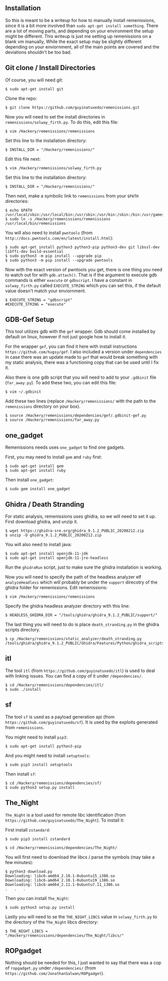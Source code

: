 ## Installation

So this is meant to be a writeup for how to manually install remenissions, since it is a bit more involved than `sudo apt-get install something`. There are a lot of moving parts, and depending on your environment the setup might be different. This writeup is just me setting up remenissions on a blank vm manually, While the exact setup may be slightly different depending on your enviornment, all of the main points are covered and the deviations shouldn't be too bad.


## Git clone / Install Directories

Of course, you will need git:

```console
$ sudo apt-get install git
```

Clone the repo:

```console
$ git clone https://github.com/guyinatuxedo/remenissions.git
```

Now you will need to set the install directories in `remenissions/solway_firth.py`. To do this, edit this file:

```console
$ vim /Hackery/remenissions/remenissions
```

Set this line to the installation directory:

```console
$ INSTALL_DIR = "/Hackery/remenissions/"
```

Edit this file next:

```console
$ vim /Hackery/remenissions/solway_firth.py
```

Set this line to the installation directory:
```console
$ INSTALL_DIR = "/Hackery/remenissions/"
```

Then next, make a symbolic link to `remenissions` from your `$PATH` directories:

```console
$ echo $PATH
/usr/local/sbin:/usr/local/bin:/usr/sbin:/usr/bin:/sbin:/bin:/usr/games:/usr/local/games:/snap/bin
$ sudo ln -s /Hackery/remenissions/remenissions /usr/local/bin/remenissions
```

You will also need to install `pwntools` (from `http://docs.pwntools.com/en/latest/install.html`):

```console
$ sudo apt-get install python3 python3-pip python3-dev git libssl-dev libffi-dev build-essential
$ sudo python3 -m pip install --upgrade pip
$ sudo python3 -m pip install --upgrade pwntools
```

Now with the exact version of pwntools you get, there is one thing you need to watch out for with `gdb.attach()`. That is if the argument to execute gdb commands is either `execute` or `gdbscript`. I have a constant in `solway_firth.py` called `EXECUTE_STRING` which you can set this, if the default value doesn't match your enviornment.

```console
$ EXECUTE_STRING = "gdbscript"
#EXECUTE_STRING = "execute"
```

## GDB-Gef Setup

This tool utilizes gdb with the `gef` wrapper. Gdb should come installed by default on linux, however if not just google how to install it. 

For the wrapper `gef`, you can find it here with install instructions `https://github.com/hugsy/gef`. I also included a version under `dependencies` in case there was an update made to `gef` that would break something with my static analysis, there was a functioning copy that can be used until I fix it.

Also there is one gdb script that you will need to add to your `.gdbinit` file (`far_away.py`). To add these two, you can edit this file:

```console
$ vim ~/.gdbinit
```

Add these two lines (replace `/Hackery/remenissions/` with the path to the `remenissions` directory on your box).

```console
$ source /Hackery/remenissions/dependencies/gef/.gdbinit-gef.py
$ source /Hackery/remenissions/far_away.py
```

## one_gadget

Remenissions needs uses `one_gadget` to find one gadgets.

First, you may need to install `gem` and `ruby` first:

```console
$ sudo apt-get install gem
$ sudo apt-get install ruby
```

Then install `one_gadget`:

```console
$ sudo gem install one_gadget
```

## Ghidra / Death Stranding

For static analysis, remenissions uses ghidra, so we will need to set it up. First download ghidra, and unzip it.

```console
$ wget https://ghidra-sre.org/ghidra_9.1.2_PUBLIC_20200212.zip
$ unzip -D ghidra_9.1.2_PUBLIC_20200212.zip
```

You will also need to install java:

```console
$ sudo apt-get install openjdk-11-jdk
$ sudo apt-get install openjdk-11-jre-headless
```

Run the `ghidraRun` script, just to make sure the ghidra installation is working.

Now you will need to specify the path of the headless analyzer elf `analyzeHeadless` which will probably be under the `support` direcotry of the ghidra folder for remenissions. Edit remenissions:

```console
$ vim /Hackery/remenissions/remenissions
```

Specify the ghidra headless analyzer directory with this line:

```console
$ HEADLESS_GHIDRA_DIR = "/tools/ghidra/ghidra_9.1.2_PUBLIC/support/"
```

The last thing you will need to do is place `death_stranding.py` in the ghidra scripts directory. 

```console
$ cp /Hackery/remenissions/static_analyzer/death_stranding.py /tools/ghidra/ghidra_9.1.2_PUBLIC/Ghidra/Features/Python/ghidra_scripts/
```

## itl

The tool `itl` (from `https://github.com/guyinatuxedo/itl`) is used to deal with linking issues. You can find a copy of it under `/dependencies/`.

```console
$ cd /Hackery/remenissions/dependencies/itl/
$ sudo ./install 
```

## sf

The tool `sf` is used as a payload generation api (from `https://github.com/guyinatuxedo/sf`). It is used by the exploits generated from `remenissions`.

You might need to install `pip3`:

```console
$ sudo apt-get install python3-pip
```

And you might need to install `setuptools`:

```console
$ sudo pip3 install setuptools
```

Then install `sf`:

```console
$ cd /Hackery/remenissions/dependencies/sf/
$ sudo python3 setup.py install
```

## The_Night

`The_Night` is a tool used for remote libc identification (from `https://github.com/guyinatuxedo/The_Night`). To install it:

First install `zstandard`:

```console
$ sudo pip3 install zstandard
```

```console
$ cd /Hackery/remenissions/dependencies/The_Night/
```

You will first need to download the libcs / parse the symbols (may take a few minutes):

```console
$ python3 download.py 
Downloading: libc6-amd64_2.10.1-0ubuntu15_i386.so
Downloading: libc6-amd64_2.10.1-0ubuntu19_i386.so
Downloading: libc6-amd64_2.11.1-0ubuntu7.11_i386.so
.	.	.
```

Then you can install `The_Night`:

```console
$ sudo python3 setup.py install
```

Lastly you will need to se the `THE_NIGHT_LIBCS` value in `solway_firth.py` to the directory of the `The_Night` libcs directory:

```console
$ THE_NIGHT_LIBCS = "/Hackery/remenissions/dependencies/The_Night/libcs/"
```

## ROPgadget

Nothing should be needed for this, I just wanted to say that there was a cop of `ropgadget.py` under `/dependencies/` (from `https://github.com/JonathanSalwan/ROPgadget`).
